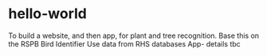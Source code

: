 # hello-world
To build a website, and then app, for plant and tree recognition.
Base this on the RSPB Bird Identifier
Use data from RHS databases
App- details tbc
